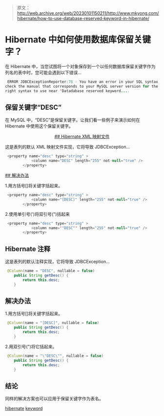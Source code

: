 > 原文：<http://web.archive.org/web/20230101150211/http://www.mkyong.com/hibernate/how-to-use-database-reserved-keyword-in-hibernate/>

# Hibernate 中如何使用数据库保留关键字？

在 Hibernate 中，当您试图将一个对象保存到一个以任何数据库保留关键字作为列名的表中时，您可能会遇到以下错误…

```java
 ERROR JDBCExceptionReporter:78 - You have an error in your SQL syntax; 
check the manual that corresponds to your MySQL server version for the 
right syntax to use near 'Datadabase reserved keyword.... 
```

## 保留关键字“DESC”

在 MySQL 中，“DESC”是保留关键字。让我们看一些例子来演示如何在 Hibernate 中使用这个保留关键字。

 <ins class="adsbygoogle" style="display:block; text-align:center;" data-ad-format="fluid" data-ad-layout="in-article" data-ad-client="ca-pub-2836379775501347" data-ad-slot="6894224149">## Hibernate XML 映射文件

这是表列的默认 XML 映射文件实现，它将导致 JDBCException…

```java
 <property name="desc" type="string" >
            <column name="DESC" length="255" not-null="true" />
        </property> 
```

 <ins class="adsbygoogle" style="display:block" data-ad-client="ca-pub-2836379775501347" data-ad-slot="8821506761" data-ad-format="auto" data-ad-region="mkyongregion">## 解决办法

1.用方括号[]将关键字括起来。

```java
 <property name="desc" type="string" >
            <column name="[DESC]" length="255" not-null="true" />
        </property> 
```

2.使用单引号(')将双引号(")括起来

```java
 <property name="desc" type="string" >
            <column name='"DESC"' length="255" not-null="true" />
        </property> 
```

## Hibernate 注释

这是表列的默认注释实现，它将导致 JDBCException…

```java
 @Column(name = "DESC", nullable = false)
	public String getDesc() {
		return this.desc;
	} 
```

## 解决办法

1.用方括号[]将关键字括起来。

```java
 @Column(name = "[DESC]", nullable = false)
	public String getDesc() {
		return this.desc;
	} 
```

2.用双引号(")将它括起来。

```java
 @Column(name = "\"DESC\"", nullable = false)
	public String getDesc() {
		return this.desc;
	} 
```

## 结论

同样的解决方案也可以应用于保留关键字作为表名。

[hibernate](http://web.archive.org/web/20190220131228/http://www.mkyong.com/tag/hibernate/) [keyword](http://web.archive.org/web/20190220131228/http://www.mkyong.com/tag/keyword/)







